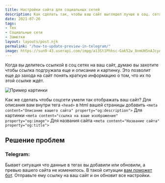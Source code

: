 ```yaml
---
title: Настройки сайта для социальных сетей
description: Как сделать так, чтобы ваш сайт выглядел лучше в соц. сетях
date: 2021-07-26
tags:
- Тех
- Социальные сети
- Заметки
layout: layouts/post.njk
permalink: "/how-to-update-preview-in-telegram/"
image: https://sun9-43.userapi.com/impg/a13St1Phhsc-Gak52w_8nmUH5nAJcyAiaZ5OTQ/hX97JVazcLw.jpg?size=640x360&quality=96&sign=b2646a6194c54f1bf3a88ebf32ec63e8&type=album
---
```


Когда вы делитесь ссылкой в соц сетях на ваш сайт, думаю вы захотите чтобы ссылка подгружала еще и описание и картинку. Это позволит еще до захода на сайт понять краткую информацию о том, что их по этой ссылке ждёт.


![Пример картинки](https://paper-attachments.dropbox.com/s_7B204BE2F04460F624F00D3E5A7703C3103EDB20DEC16C751BFBCD6C59F81001_1627288744420_++2021-07-26++11.38.53.png)


Как же сделать чтобы соцсети умели так отображать ваш сайт?
Для описания вам внутри тега `<head>` в html вашей страницы добавить `<meta content="Описание вашего сайта" property="og:description">`
Для картинки `<meta content="ссылка на ваше изображение" property="og:image">`
Для названия сайта `<meta content="Название сайта" property="og:title">`

## Решение проблем
### Telegram:

Бывает ситуация что данные в тегах вы добавили или обновили, а превью вашего сайта не изменилось. В такой ситуации [вам поможет бот](https://t.me/WebpageBot). Отправьте ему ссылку на ваш сайт и он обновит все настройки.




